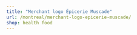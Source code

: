 ```yaml
---
title: "Merchant logo Épicerie Muscade"
url: /montreal/merchant-logo-epicerie-muscade/
shop: health food
---
```

